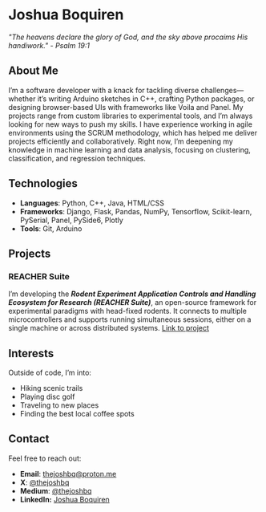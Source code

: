 # Joshua Boquiren

*"The heavens declare the glory of God, and the sky above procaims His handiwork." - Psalm 19:1*

## About Me

I’m a software developer with a knack for tackling diverse challenges—whether it’s writing Arduino sketches in C++, crafting Python packages, or designing browser-based UIs with frameworks like Voila and Panel. My projects range from custom libraries to experimental tools, and I’m always looking for new ways to push my skills. I have experience working in agile environments using the SCRUM methodology, which has helped me deliver projects efficiently and collaboratively. Right now, I’m deepening my knowledge in machine learning and data analysis, focusing on clustering, classification, and regression techniques.

## Technologies

- **Languages**: Python, C++, Java, HTML/CSS  
- **Frameworks**: Django, Flask, Pandas, NumPy, Tensorflow, Scikit-learn, PySerial, Panel, PySide6, Plotly
- **Tools**: Git, Arduino

## Projects

### REACHER Suite

I’m developing the ***Rodent Experiment Application Controls and Handling Ecosystem for Research (REACHER Suite)***, an open-source framework for experimental paradigms with head-fixed rodents. It connects to multiple microcontrollers and supports running simultaneous sessions, either on a single machine or across distributed systems.
[Link to project](https://github.com/Otis-Lab-MUSC/REACHER-Suite)

## Interests

Outside of code, I’m into: 
- Hiking scenic trails  
- Playing disc golf  
- Traveling to new places  
- Finding the best local coffee spots

## Contact

Feel free to reach out:  
- **Email**: [thejoshbq@proton.me](mailto:thejoshbq@proton.me)  
- **X**: [@thejoshbq](https://x.com/thejoshbq)
- **Medium**: [@thejoshbq](https://medium.com/@thejoshbq)
- **LinkedIn:** [Joshua Boquiren](https://www.linkedin.com/in/joshua-boquiren)  
